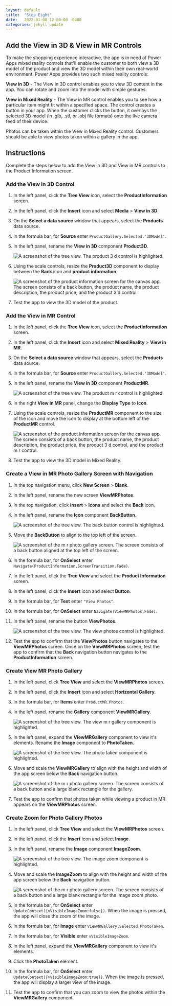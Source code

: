 ```yaml
---
layout: default
title:  "Step Eight"
date:   2022-01-08 12:00:00 -0400
categories: jekyll update
---
```

## Add the View in 3D & View in MR Controls

To make the shopping experience interactive, the app is in need of Power Apps mixed reality controls that'll enable the customer to both view a 3D model of the product and view the 3D model within their own real-world environment. Power Apps provides two such mixed reality controls:

**View in 3D** - The View in 3D control enables you to view 3D content in the app. You can rotate and zoom into the model with simple gestures.

**View in Mixed Reality** - The View in MR control enables you to see how a particular item might fit within a specified space. The control creates a button in your app. When the customer clicks the button, it overlays the selected 3D model (in .glb, .stl, or .obj file formats) onto the live camera feed of their device.

Photos can be taken within the View in Mixed Reality control. Customers should be able to view photos taken within a gallery in the app.

## Instructions

Complete the steps below to add the View in 3D and View in MR controls to the Product Information screen.

### Add the View in 3D Control

1. In the left panel, click the **Tree View** icon, select the **ProductInformation** screen.
1. In the left panel, click the **Insert** icon and select **Media** > **View in 3D**.
1. On the **Select a data source** window that appears, select the **Products** data source.
1. In the formula bar, for **Source** enter `ProductGallery.Selected.'3DModel'`.
1. In the left panel, rename the **View in 3D** component **Product3D**.

    ![A screenshot of the tree view. The product 3 d control is highlighted.](../images/8-product-3d.jpg)

1. Using the scale controls, resize the **Product3D** component to display between the **Back** icon and **product information**.

    ![A screenshot of the product information screen for the canvas app. The screen consists of a back button, the product name, the product description, the product price, and the product 3 d control.](../images/8-view-3d.jpg)

1. Test the app to view the 3D model of the product.

### Add the View in MR Control

1. In the left panel, click the **Tree View** icon, select the **ProductInformation** screen.
1. In the left panel, click the **Insert** icon and select **Mixed Reality** > **View in MR**.
1. On the **Select a data source** window that appears, select the **Products** data source.
1. In the formula bar, for **Source** enter `ProductGallery.Selected.'3DModel'`.
1. In the left panel, rename the **View in 3D** component **ProductMR**.

    ![A screenshot of the tree view. The product m r control is highlighted.](../images/8-product-mr.jpg)

1. In the right **View in MR** panel, change the **Display Type** to **Icon**.
1. Using the scale controls, resize the **ProductMR** component to the size of the icon and move the icon to display at the bottom left of the **ProductMR** control.

    ![A screenshot of the product information screen for the canvas app. The screen consists of a back button, the product name, the product description, the product price, the product 3 d control, and the product m r control.](../images/8-canvas-view-mr.jpg)

1. Test the app to view the 3D model in Mixed Reality.

### Create a View in MR Photo Gallery Screen with Navigation

1. In the top navigation menu, click **New Screen** > **Blank**.
1. In the left panel, rename the new screen **ViewMRPhotos**.
1. In the top navigation, click **Insert** > **Icons** and select the **Back** icon.
1. In the left panel, rename the **Icon** component **BackButton**.

    ![A screenshot of the tree view. The back button control is highlighted.](../images/8-view-mr-photo-back-button.jpg)

1. Move the **BackButton** to align to the top left of the screen.

    ![A screenshot of the m r photo gallery screen. The screen consists of a back button aligned at the top left of the screen.](../images/8-mr-photo-gallery-screen.jpg)

1. In the formula bar, for **OnSelect** enter `Navigate(ProductInformation,ScreenTransition.Fade)`.
1. In the left panel, click the **Tree View** and select the **Product Information** screen.
1. In the left panel, click the **Insert** icon and select **Button**.
1. In the formula bar, for **Text** enter `"View Photos"`.
1. In the formula bar, for **OnSelect** enter `Navigate(ViewMRPhotos,Fade)`.
1. In the left panel, rename the button **ViewPhotos**.

    ![A screenshot of the tree view. The view photos control is highlighted.](../images/8-view-photos.jpg)

1. Test the app to confirm that the **ViewPhotos** button navigates to the **ViewMRPhotos** screen. Once on the **ViewMRPhotos** screen, test the app to confirm that the **Back** navigation button navigates to the **ProductInformation** screen.

### Create View MR Photo Gallery

1. In the left panel, click **Tree View** and select the **ViewMRPhotos** screen.
1. In the left panel, click the **Insert** icon and select **Horizontal Gallery**.
1. In the formula bar, for **Items** enter `ProductMR.Photos`.
1. In the left panel, rename the **Gallery** component **ViewMRGallery**.

    ![A screenshot of the tree view. The view m r gallery component is highlighted.](../images/8-view-mr-gallery.jpg)

1. In the left panel, expand the **ViewMRGallery** component to view it's elements. Rename the **Image** component to **PhotoTaken**.

    ![A screenshot of the tree view. The photo taken component is highlighted.](../images/8-photo-taken.jpg)

1. Move and scale the **ViewMRGallery** to align with the height and width of the app screen below the **Back** navigation button.

    ![A screenshot of the m r photo gallery screen. The screen consists of a back button and a large blank rectangle for the gallery.](../images/8-view-mr-gallery-scaled.jpg)

1. Test the app to confirm that photos taken while viewing a product in MR appears on the **ViewMRPhotos** screen.

### Create Zoom for Photo Gallery Photos

1. In the left panel, click **Tree View** and select the **ViewMRPhotos** screen.
1. In the left panel, click the **Insert** icon and select **Image**.
1. In the left panel, rename the **Image** component **ImageZoom**.

    ![A screenshot of the tree view. The image zoom component is highlighted.](../images/8-photo-taken.jpg)

1. Move and scale the **ImageZoom** to align with the height and width of the app screen below the **Back** navigation button.

    ![A screenshot of the m r photo gallery screen. The screen consists of a back button and a large blank rectangle for the image zoom photo.](../images/8-image-zoom.jpg)

1. In the formula bar, for **OnSelect** enter `UpdateContext({vVisibleImageZoom:false})`. When the image is pressed, the app will close the zoom of the image.
1. In the formula bar, for **Image** enter `ViewMRGallery.Selected.PhotoTaken`.
1. In the formula bar, for **Visible** enter `vVisibleImageZoom`.
1. In the left panel, expand the **ViewMRGallery** component to view it's elements.
1. Click the **PhotoTaken** element.
1. In the formula bar, for **OnSelect** enter `UpdateContext({vVisibleImageZoom:true})`. When the image is pressed, the app will display a larger view of the image.
1. Test the app to confirm that you can zoom to view the photos within the **ViewMRGallery** component.
